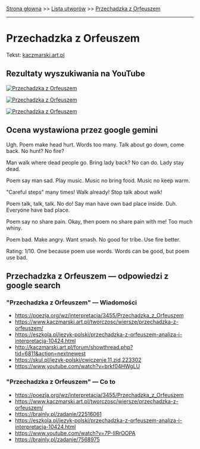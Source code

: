[Strona głowna](../index.md) >> [Lista utworów](../list.md) >> [Przechadzka z Orfeuszem](480.md)

---

# Przechadzka z Orfeuszem

Tekst: [kaczmarski.art.pl](https://www.kaczmarski.art.pl/tworczosc/wiersze/przechadzka-z-orfeuszem/)

## Rezultaty wyszukiwania na YouTube

[![Przechadzka z Orfeuszem](http://img.youtube.com/vi/-7JL3qlT5Tw/0.jpg)](https://www.youtube.com/watch?v=-7JL3qlT5Tw "Jacek Kaczmarski - Przechadzka z Orfeuszem - YouTube")

[![Przechadzka z Orfeuszem](http://img.youtube.com/vi/GhXkWKEhMOk/0.jpg)](https://www.youtube.com/watch?v=GhXkWKEhMOk "Jacek Kaczmarski - Przechadzka z Orfeuszem  Tekst - YouTube")

[![Przechadzka z Orfeuszem](http://img.youtube.com/vi/azoV2EozD2U/0.jpg)](https://www.youtube.com/watch?v=azoV2EozD2U "Jacek Kaczmarski - Piosenka zza miedzy - YouTube")

## Ocena wystawiona przez google gemini

Ugh. Poem make head hurt. Words too many. Talk about go down, come back. No hunt? No fire? 

Man walk where dead people go. Bring lady back? No can do. Lady stay dead. 

Poem say man sad. Play music. Music no bring food. Music no keep warm. 

"Careful steps" many times! Walk already! Stop talk about walk!

Poem talk, talk, talk. No do! Say man have own bad place inside. Duh. Everyone have bad place. 

Poem say no share pain. Okay, then poem no share pain with me! Too much whiny.

Poem bad. Make angry. Want smash. No good for tribe. Use fire better.

Rating: 1/10. One because poem use words. Words can be good, but poem use bad.


## Przechadzka z Orfeuszem — odpowiedzi z google search

### "Przechadzka z Orfeuszem" — Wiadomości

 - <https://poezja.org/wz/interpretacja/3455/Przechadzka_z_Orfeuszem>
 - <https://www.kaczmarski.art.pl/tworczosc/wiersze/przechadzka-z-orfeuszem/>
 - <https://eszkola.pl/jezyk-polski/przechadzka-z-orfeuszem-analiza-i-interpretacja-10424.html>
 - <http://kaczmarski.art.pl/forum/showthread.php?tid=6811&action=nextnewest>
 - <https://skul.pl/jezyk-polski/cwiczenie,11,zid,223302>
 - <https://www.youtube.com/watch?v=brkf04HWgLU>

### "Przechadzka z Orfeuszem" — Co to

 - <https://poezja.org/wz/interpretacja/3455/Przechadzka_z_Orfeuszem>
 - <https://www.kaczmarski.art.pl/tworczosc/wiersze/przechadzka-z-orfeuszem/>
 - <https://brainly.pl/zadanie/22516061>
 - <https://eszkola.pl/jezyk-polski/przechadzka-z-orfeuszem-analiza-i-interpretacja-10424.html>
 - <https://www.youtube.com/watch?v=7P-IlRrOOPA>
 - <https://brainly.pl/zadanie/7568975>

